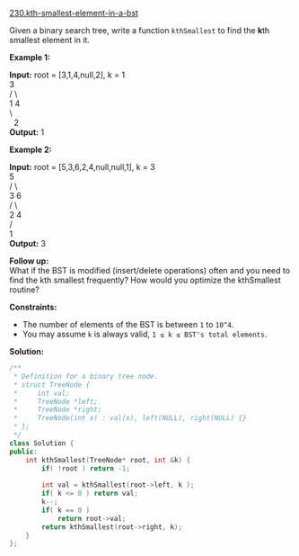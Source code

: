 [230.kth-smallest-element-in-a-bst](https://leetcode.com/problems/kth-smallest-element-in-a-bst/)  

Given a binary search tree, write a function `kthSmallest` to find the **k**th smallest element in it.

**Example 1:**

  
**Input:** root = \[3,1,4,null,2\], k = 1  
   3  
  / \\  
 1   4  
  \\  
   2  
**Output:** 1

**Example 2:**

  
**Input:** root = \[5,3,6,2,4,null,null,1\], k = 3  
       5  
      / \\  
     3   6  
    / \\  
   2   4  
  /  
 1  
**Output:** 3  

**Follow up:**  
What if the BST is modified (insert/delete operations) often and you need to find the kth smallest frequently? How would you optimize the kthSmallest routine?

**Constraints:**

*   The number of elements of the BST is between `1` to `10^4`.
*   You may assume `k` is always valid, `1 ≤ k ≤ BST's total elements`.  



**Solution:**  

```cpp
/**
 * Definition for a binary tree node.
 * struct TreeNode {
 *     int val;
 *     TreeNode *left;
 *     TreeNode *right;
 *     TreeNode(int x) : val(x), left(NULL), right(NULL) {}
 * };
 */
class Solution {
public:
    int kthSmallest(TreeNode* root, int &k) {
        if( !root ) return -1;
        
        int val = kthSmallest(root->left, k );
        if( k <= 0 ) return val;
        k--;
        if( k == 0 )
            return root->val;
        return kthSmallest(root->right, k);
    }
};
```
      